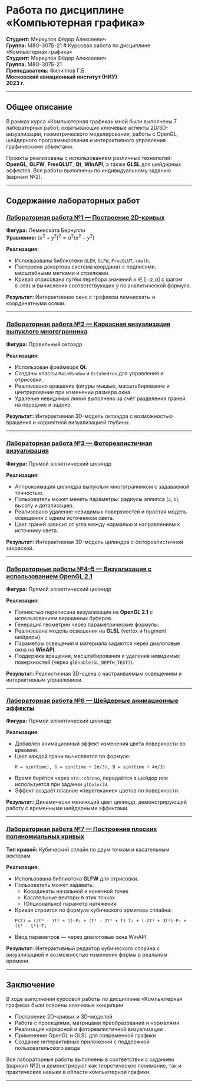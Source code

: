 # Работа по дисциплине «Компьютерная графика»  
**Студент:** Меркулов Фёдор Алексеевич  
**Группа:** М8О-307Б-21  # Курсовая работа по дисциплине «Компьютерная графика»  
**Студент:** Меркулов Фёдор Алексеевич  
**Группа:** М8О-307Б-21  
**Преподаватель:** Филиппов Г.Б.  
**Московский авиационный институт (НИУ)**  
**2023 г.**

---

## Общее описание

В рамках курса «Компьютерная графика» мной были выполнены 7 лабораторных работ, охватывающих ключевые аспекты 2D/3D-визуализации, геометрического моделирования, работы с OpenGL, шейдерного программирования и интерактивного управления графическими объектами.

Проекты реализованы с использованием различных технологий: **OpenGL**, **GLFW**, **FreeGLUT**, **Qt**, **WinAPI**, а также **GLSL** для шейдерных эффектов. Все работы выполнены по индивидуальному заданию (вариант №2).

---

## Содержание лабораторных работ

### [Лабораторная работа №1 — Построение 2D-кривых](КГ1.cpp)  
**Фигура:** Лемниската Бернулли  
**Уравнение:** $(x^2 + y^2)^2 = a^2(x^2 - y^2)$

**Реализация:**  
- Использованы библиотеки `GLEW`, `GLFW`, `FreeGLUT`, `cmath`.  
- Построена декартова система координат с подписями, масштабными метками и стрелками.  
- Кривая отрисована путём перебора значений $x \in [-a, a]$ с шагом `0.0001` и вычисления соответствующих $y$ по аналитической формуле.

**Результат:** Интерактивное окно с графиком лемнискаты и координатными осями.

---

### [Лабораторная работа №2 — Каркасная визуализация выпуклого многогранника](КГ2.cpp)  
**Фигура:** Правильный октаэдр  

**Реализация:**  
- Использован фреймворк **Qt**.  
- Созданы классы `MainWindow` и `Octahedron` для управления и отрисовки.  
- Реализовано вращение фигуры мышью, масштабирование и центрирование при изменении размера окна.  
- Удаление невидимых линий выполнено за счёт разделения граней на передние и задние.

**Результат:** Интерактивная 3D-модель октаэдра с возможностью вращения и корректной визуализацией глубины.

---

### [Лабораторная работа №3 — Фотореалистичная визуализация](КГ3.cpp)  
**Фигура:** Прямой эллиптический цилиндр  

**Реализация:**  
- Аппроксимация цилиндра выпуклым многогранником с задаваемой точностью.  
- Пользователь может менять параметры: радиусы эллипса (`a`, `b`), высоту и детализацию.  
- Реализовано удаление невидимых поверхностей и простая модель освещения с одним источником света.  
- Цвет граней зависит от угла между нормалью и направлением к источнику света.

**Результат:** Интерактивная 3D-модель цилиндра с фотореалистичной закраской.

---

### [Лабораторные работы №4–5 — Визуализация с использованием OpenGL 2.1](КГ4-5.cpp)  
**Фигура:** Прямой эллиптический цилиндр  

**Реализация:**  
- Полностью переписана визуализация на **OpenGL 2.1** с использованием вершинных буферов.  
- Генерация геометрии через параметрические формулы.  
- Реализована модель освещения на **GLSL** (vertex и fragment шейдеры).  
- Параметры освещения и материала задаются через диалоговые окна на **WinAPI**.  
- Поддержка вращения, масштабирования и удаления невидимых поверхностей (через `glEnable(GL_DEPTH_TEST)`).

**Результат:** Реалистичная 3D-сцена с настраиваемым освещением и интерактивным управлением.

---

### [Лабораторная работа №6 — Шейдерные анимационные эффекты](КГ6.cpp)  
**Фигура:** Прямой эллиптический цилиндр  

**Реализация:**  
- Добавлен анимационный эффект изменения цвета поверхности во времени.  
- Цвет каждой грани вычисляется по формуле:  
  ```
  R = sin(time), G = sin(time + 2π/3), B = sin(time + 4π/3)
  ```  
- Время берётся через `std::chrono`, передаётся в шейдер или используется при задании `glColor3d`.  
- Эффект создаёт плавное «перетекание» цветов по поверхности.

**Результат:** Динамически меняющий цвет цилиндр, демонстрирующий работу с временными шейдерными эффектами.

---

### [Лабораторная работа №7 — Построение плоских полиномиальных кривых](КГ7.cpp)
**Тип кривой:** Кубический сплайн по двум точкам и касательным векторам  

**Реализация:**  
- Использована библиотека **GLFW** для отрисовки.  
- Пользователь может задавать:  
  - Координаты начальной и конечной точек  
  - Касательные векторы в этих точках  
  - (Опционально) параметр натяжения  
- Кривая строится по формуле кубического эрмитова сплайна:  
  ```
  P(t) = (2t³ - 3t² + 1)·P₀ + (t³ - 2t² + t)·T₀ + (-2t³ + 3t²)·P₁ + (t³ - t²)·T₁
  ```  
- Ввод параметров — через диалоговые окна WinAPI.

**Результат:** Интерактивный редактор кубического сплайна с визуализацией и возможностью изменения формы в реальном времени.

---

## Заключение

В ходе выполнения курсовой работы по дисциплине «Компьютерная графика» были освоены ключевые концепции:  
- Построение 2D-кривых и 3D-моделей  
- Работа с проекциями, матрицами преобразований и нормалями  
- Реализация каркасной и фотореалистичной визуализации  
- Применение OpenGL и GLSL для современной графики  
- Создание интерактивных приложений с поддержкой пользовательского ввода  

Все лабораторные работы выполнены в соответствии с заданием (вариант №2) и демонстрируют как теоретическое понимание, так и практические навыки в области компьютерной графики.

---

